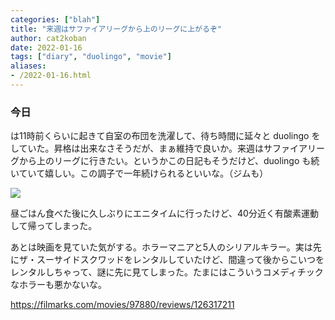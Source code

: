 ```yaml
---
categories: ["blah"]
title: "来週はサファイアリーグから上のリーグに上がるぞ"
author: cat2koban
date: 2022-01-16
tags: ["diary", "duolingo", "movie"]
aliases:
- /2022-01-16.html
---
```


### 今日

は11時前くらいに起きて自室の布団を洗濯して、待ち時間に延々と duolingo をしていた。昇格は出来なさそうだが、まぁ維持で良いか。来週はサファイアリーグから上のリーグに行きたい。というかこの日記もそうだけど、duolingo も続いていて嬉しい。この調子で一年続けられるといいな。（ジムも）

![](https://i.imgur.com/XUsvhVT.png)

昼ごはん食べた後に久しぶりにエニタイムに行ったけど、40分近く有酸素運動して帰ってしまった。

あとは映画を見ていた気がする。ホラーマニアと5人のシリアルキラー。実は先にザ・スーサイドスクワッドをレンタルしていたけど、間違って後からこいつをレンタルしちゃって、謎に先に見てしまった。たまにはこういうコメディチックなホラーも悪かないな。

https://filmarks.com/movies/97880/reviews/126317211
